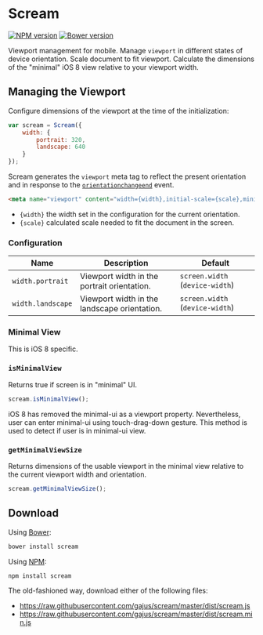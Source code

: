 # Scream

<!--[![Build Status](https://travis-ci.org/gajus/scream.png?branch=master)](https://travis-ci.org/gajus/scream)-->

[![NPM version](https://badge.fury.io/js/scream.svg)](http://badge.fury.io/js/scream)
[![Bower version](https://badge.fury.io/bo/scream.svg)](http://badge.fury.io/bo/scream)

Viewport management for mobile. Manage `viewport` in different states of device orientation. Scale document to fit viewport. Calculate the dimensions of the "minimal" iOS 8 view relative to your viewport width.

## Managing the Viewport

Configure dimensions of the viewport at the time of the initialization:

```js
var scream = Scream({
    width: {
        portrait: 320,
        landscape: 640
    }
});
```

Scream generates the `viewport` meta tag to reflect the present orientation and in response to the [`orientationchangeend`](https://github.com/gajus/orientationchangeend) event.

```html
<meta name="viewport" content="width={width},initial-scale={scale},minimum-scale={scale},maximum-scale={scale},user-scale=0">
```

* `{width}` the width set in the configuration for the current orientation.
* `{scale}` calculated scale needed to fit the document in the screen.

### Configuration

| Name | Description | Default |
| --- | --- | --- |
| `width.portrait` | Viewport width in the portrait orientation. | `screen.width` (`device-width`) |
| `width.landscape` | Viewport width in the landscape orientation. | `screen.width` (`device-width`) |

### Minimal View

This is iOS 8 specific.

### `isMinimalView`

Returns true if screen is in "minimal" UI.

```js
scream.isMinimalView();
```

iOS 8 has removed the minimal-ui as a viewport property.
Nevertheless, user can enter minimal-ui using touch-drag-down gesture.
This method is used to detect if user is in minimal-ui view.

### `getMinimalViewSize`

Returns dimensions of the usable viewport in the minimal view relative to the current viewport width and orientation.

```js
scream.getMinimalViewSize();
```

## Download

Using [Bower](http://bower.io/):

```sh
bower install scream
```

Using [NPM](https://www.npmjs.org/):

```sh
npm install scream
```

The old-fashioned way, download either of the following files:

* https://raw.githubusercontent.com/gajus/scream/master/dist/scream.js
* https://raw.githubusercontent.com/gajus/scream/master/dist/scream.min.js